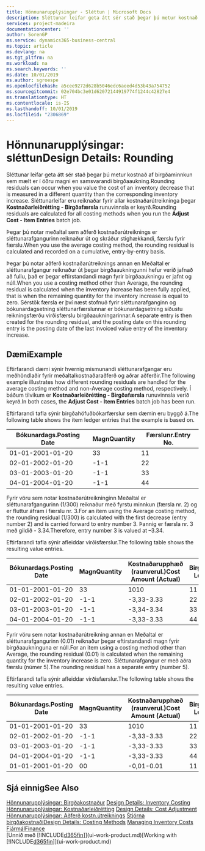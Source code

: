 ```yaml
---
title: Hönnunarupplýsingar - Sléttun | Microsoft Docs
description: Sléttunar leifar geta átt sér stað þegar þú metur kostnað af birgðaminnkun sem mælt er í öðru magni en samsvarandi birgðaaukning. Sléttunarleifar eru reiknaðar fyrir allar kostnaðarútreikninga þegar **Kostnaðarleiðrétting - Birgðafærsla** runuvinnsla er keyrð.
services: project-madeira
documentationcenter: ''
author: SorenGP
ms.service: dynamics365-business-central
ms.topic: article
ms.devlang: na
ms.tgt_pltfrm: na
ms.workload: na
ms.search.keywords: ''
ms.date: 10/01/2019
ms.author: sgroespe
ms.openlocfilehash: a5cee9272d628b5046edc6aeed4d53b43a754752
ms.sourcegitcommit: 02e704bc3e01d62072144919774f1244c42827e4
ms.translationtype: HT
ms.contentlocale: is-IS
ms.lasthandoff: 10/01/2019
ms.locfileid: "2306869"
---
```

# <a name="design-details-rounding"></a><span data-ttu-id="bd478-104">Hönnunarupplýsingar: sléttun</span><span class="sxs-lookup"><span data-stu-id="bd478-104">Design Details: Rounding</span></span>
<span data-ttu-id="bd478-105">Sléttunar leifar geta átt sér stað þegar þú metur kostnað af birgðaminnkun sem mælt er í öðru magni en samsvarandi birgðaaukning.</span><span class="sxs-lookup"><span data-stu-id="bd478-105">Rounding residuals can occur when you value the cost of an inventory decrease that is measured in a different quantity than the corresponding inventory increase.</span></span> <span data-ttu-id="bd478-106">Sléttunarleifar eru reiknaðar fyrir allar kostnaðarútreikninga þegar **Kostnaðarleiðrétting - Birgðafærsla** runuvinnsla er keyrð.</span><span class="sxs-lookup"><span data-stu-id="bd478-106">Rounding residuals are calculated for all costing methods when you run the **Adjust Cost - Item Entries** batch job.</span></span>  

 <span data-ttu-id="bd478-107">Þegar þú notar meðaltal sem aðferð kostnaðarútreiknings er sléttunarafgangurinn reiknaður út og skráður stighækkandi, færslu fyrir færslu.</span><span class="sxs-lookup"><span data-stu-id="bd478-107">When you use the average costing method, the rounding residual is calculated and recorded on a cumulative, entry-by-entry basis.</span></span>  

 <span data-ttu-id="bd478-108">Þegar þú notar aðferð kostnaðarútreiknings annan en Meðaltal er sléttunarafgangur reiknaður út þegar birgðaaukningunni hefur verið jafnað að fullu, það er þegar eftirstandandi magn fyrir birgðaaukningu er jafnt og núll.</span><span class="sxs-lookup"><span data-stu-id="bd478-108">When you use a costing method other than Average, the rounding residual is calculated when the inventory increase has been fully applied, that is when the remaining quantity for the inventory increase is equal to zero.</span></span> <span data-ttu-id="bd478-109">Sérstök færsla er því næst stofnuð fyrir sléttunarafganginn og bókunardagsetning sléttunarfærslunnar er bókunardagsetning síðustu reikningsfærðu virðisfærslu birgðaaukningarinnar.</span><span class="sxs-lookup"><span data-stu-id="bd478-109">A separate entry is then created for the rounding residual, and the posting date on this rounding entry is the posting date of the last invoiced value entry of the inventory increase.</span></span>  

## <a name="example"></a><span data-ttu-id="bd478-110">Dæmi</span><span class="sxs-lookup"><span data-stu-id="bd478-110">Example</span></span>  
 <span data-ttu-id="bd478-111">Eftirfarandi dæmi sýnir hvernig mismunandi sléttunarafgangar eru meðhöndlaðir fyrir meðaltalkostnaðaraðferð og aðrar aðferðir.</span><span class="sxs-lookup"><span data-stu-id="bd478-111">The following example illustrates how different rounding residuals are handled for the average costing method and non-Average costing method, respectively.</span></span> <span data-ttu-id="bd478-112">Í báðum tilvikum er **Kostnaðarleiðrétting - Birgðafærsla** runuvinnsla verið keyrð.</span><span class="sxs-lookup"><span data-stu-id="bd478-112">In both cases, the **Adjust Cost - Item Entries** batch job has been run.</span></span>  

 <span data-ttu-id="bd478-113">Eftirfarandi tafla sýnir birgðahöfuðbókarfærslur sem dæmin eru byggð á.</span><span class="sxs-lookup"><span data-stu-id="bd478-113">The following table shows the item ledger entries that the example is based on.</span></span>  

|<span data-ttu-id="bd478-114">Bókunardags.</span><span class="sxs-lookup"><span data-stu-id="bd478-114">Posting Date</span></span>|<span data-ttu-id="bd478-115">Magn</span><span class="sxs-lookup"><span data-stu-id="bd478-115">Quantity</span></span>|<span data-ttu-id="bd478-116">Færslunr.</span><span class="sxs-lookup"><span data-stu-id="bd478-116">Entry No.</span></span>|  
|------------------|--------------|---------------|  
|<span data-ttu-id="bd478-117">01-01-20</span><span class="sxs-lookup"><span data-stu-id="bd478-117">01-01-20</span></span>|<span data-ttu-id="bd478-118">3</span><span class="sxs-lookup"><span data-stu-id="bd478-118">3</span></span>|<span data-ttu-id="bd478-119">1</span><span class="sxs-lookup"><span data-stu-id="bd478-119">1</span></span>|  
|<span data-ttu-id="bd478-120">02-01-20</span><span class="sxs-lookup"><span data-stu-id="bd478-120">02-01-20</span></span>|<span data-ttu-id="bd478-121">-1</span><span class="sxs-lookup"><span data-stu-id="bd478-121">-1</span></span>|<span data-ttu-id="bd478-122">2</span><span class="sxs-lookup"><span data-stu-id="bd478-122">2</span></span>|  
|<span data-ttu-id="bd478-123">03-01-20</span><span class="sxs-lookup"><span data-stu-id="bd478-123">03-01-20</span></span>|<span data-ttu-id="bd478-124">-1</span><span class="sxs-lookup"><span data-stu-id="bd478-124">-1</span></span>|<span data-ttu-id="bd478-125">3</span><span class="sxs-lookup"><span data-stu-id="bd478-125">3</span></span>|  
|<span data-ttu-id="bd478-126">04-01-20</span><span class="sxs-lookup"><span data-stu-id="bd478-126">04-01-20</span></span>|<span data-ttu-id="bd478-127">-1</span><span class="sxs-lookup"><span data-stu-id="bd478-127">-1</span></span>|<span data-ttu-id="bd478-128">4</span><span class="sxs-lookup"><span data-stu-id="bd478-128">4</span></span>|  

 <span data-ttu-id="bd478-129">Fyrir vöru sem notar kostnaðarútreikninginn Meðaltal er sléttunarafgangurinn (1/300) reiknaður með fyrstu minnkun (færsla nr. 2) og er fluttur áfram í færslu nr. 3.</span><span class="sxs-lookup"><span data-stu-id="bd478-129">For an item using the Average costing method, the rounding residual (1/300) is calculated with the first decrease (entry number 2) and is carried forward to entry number 3.</span></span> <span data-ttu-id="bd478-130">Þannig er færsla nr. 3 með gildið - 3.34.</span><span class="sxs-lookup"><span data-stu-id="bd478-130">Therefore, entry number 3 is valued at –3.34.</span></span>  

 <span data-ttu-id="bd478-131">Eftirfarandi tafla sýnir afleiddar virðisfærslur.</span><span class="sxs-lookup"><span data-stu-id="bd478-131">The following table shows the resulting value entries.</span></span>  

|<span data-ttu-id="bd478-132">Bókunardags.</span><span class="sxs-lookup"><span data-stu-id="bd478-132">Posting Date</span></span>|<span data-ttu-id="bd478-133">Magn</span><span class="sxs-lookup"><span data-stu-id="bd478-133">Quantity</span></span>|<span data-ttu-id="bd478-134">Kostnaðarupphæð (raunverul.)</span><span class="sxs-lookup"><span data-stu-id="bd478-134">Cost Amount (Actual)</span></span>|<span data-ttu-id="bd478-135">Birgðafærslunr.</span><span class="sxs-lookup"><span data-stu-id="bd478-135">Item Ledger Entry No.</span></span>|<span data-ttu-id="bd478-136">Færslunr.</span><span class="sxs-lookup"><span data-stu-id="bd478-136">Entry No.</span></span>|  
|------------------|--------------|----------------------------|---------------------------|---------------|  
|<span data-ttu-id="bd478-137">01-01-20</span><span class="sxs-lookup"><span data-stu-id="bd478-137">01-01-20</span></span>|<span data-ttu-id="bd478-138">3</span><span class="sxs-lookup"><span data-stu-id="bd478-138">3</span></span>|<span data-ttu-id="bd478-139">10</span><span class="sxs-lookup"><span data-stu-id="bd478-139">10</span></span>|<span data-ttu-id="bd478-140">1</span><span class="sxs-lookup"><span data-stu-id="bd478-140">1</span></span>|<span data-ttu-id="bd478-141">1</span><span class="sxs-lookup"><span data-stu-id="bd478-141">1</span></span>|  
|<span data-ttu-id="bd478-142">02-01-20</span><span class="sxs-lookup"><span data-stu-id="bd478-142">02-01-20</span></span>|<span data-ttu-id="bd478-143">-1</span><span class="sxs-lookup"><span data-stu-id="bd478-143">-1</span></span>|<span data-ttu-id="bd478-144">-3,33</span><span class="sxs-lookup"><span data-stu-id="bd478-144">-3.33</span></span>|<span data-ttu-id="bd478-145">2</span><span class="sxs-lookup"><span data-stu-id="bd478-145">2</span></span>|<span data-ttu-id="bd478-146">2</span><span class="sxs-lookup"><span data-stu-id="bd478-146">2</span></span>|  
|<span data-ttu-id="bd478-147">03-01-20</span><span class="sxs-lookup"><span data-stu-id="bd478-147">03-01-20</span></span>|<span data-ttu-id="bd478-148">-1</span><span class="sxs-lookup"><span data-stu-id="bd478-148">-1</span></span>|<span data-ttu-id="bd478-149">-3,34</span><span class="sxs-lookup"><span data-stu-id="bd478-149">-3.34</span></span>|<span data-ttu-id="bd478-150">3</span><span class="sxs-lookup"><span data-stu-id="bd478-150">3</span></span>|<span data-ttu-id="bd478-151">3</span><span class="sxs-lookup"><span data-stu-id="bd478-151">3</span></span>|  
|<span data-ttu-id="bd478-152">04-01-20</span><span class="sxs-lookup"><span data-stu-id="bd478-152">04-01-20</span></span>|<span data-ttu-id="bd478-153">-1</span><span class="sxs-lookup"><span data-stu-id="bd478-153">-1</span></span>|<span data-ttu-id="bd478-154">-3,33</span><span class="sxs-lookup"><span data-stu-id="bd478-154">-3.33</span></span>|<span data-ttu-id="bd478-155">4</span><span class="sxs-lookup"><span data-stu-id="bd478-155">4</span></span>|<span data-ttu-id="bd478-156">4</span><span class="sxs-lookup"><span data-stu-id="bd478-156">4</span></span>|  

 <span data-ttu-id="bd478-157">Fyrir vöru sem notar kostnaðarútreikning annan en Meðaltal er sléttunarafgangurinn (0.01) reiknaður þegar eftirstandandi magn fyrir birgðaaukninguna er núll.</span><span class="sxs-lookup"><span data-stu-id="bd478-157">For an item using a costing method other than Average, the rounding residual (0.01) is calculated when the remaining quantity for the inventory increase is zero.</span></span> <span data-ttu-id="bd478-158">Sléttunarafgangur er með aðra færslu (númer 5).</span><span class="sxs-lookup"><span data-stu-id="bd478-158">The rounding residual has a separate entry (number 5).</span></span>  

 <span data-ttu-id="bd478-159">Eftirfarandi tafla sýnir afleiddar virðisfærslur.</span><span class="sxs-lookup"><span data-stu-id="bd478-159">The following table shows the resulting value entries.</span></span>  

|<span data-ttu-id="bd478-160">Bókunardags.</span><span class="sxs-lookup"><span data-stu-id="bd478-160">Posting Date</span></span>|<span data-ttu-id="bd478-161">Magn</span><span class="sxs-lookup"><span data-stu-id="bd478-161">Quantity</span></span>|<span data-ttu-id="bd478-162">Kostnaðarupphæð (raunverul.)</span><span class="sxs-lookup"><span data-stu-id="bd478-162">Cost Amount (Actual)</span></span>|<span data-ttu-id="bd478-163">Birgðafærslunr.</span><span class="sxs-lookup"><span data-stu-id="bd478-163">Item Ledger Entry No.</span></span>|<span data-ttu-id="bd478-164">Færslunr.</span><span class="sxs-lookup"><span data-stu-id="bd478-164">Entry No.</span></span>|  
|------------------|--------------|----------------------------|---------------------------|---------------|  
|<span data-ttu-id="bd478-165">01-01-20</span><span class="sxs-lookup"><span data-stu-id="bd478-165">01-01-20</span></span>|<span data-ttu-id="bd478-166">3</span><span class="sxs-lookup"><span data-stu-id="bd478-166">3</span></span>|<span data-ttu-id="bd478-167">10</span><span class="sxs-lookup"><span data-stu-id="bd478-167">10</span></span>|<span data-ttu-id="bd478-168">1</span><span class="sxs-lookup"><span data-stu-id="bd478-168">1</span></span>|<span data-ttu-id="bd478-169">1</span><span class="sxs-lookup"><span data-stu-id="bd478-169">1</span></span>|  
|<span data-ttu-id="bd478-170">02-01-20</span><span class="sxs-lookup"><span data-stu-id="bd478-170">02-01-20</span></span>|<span data-ttu-id="bd478-171">-1</span><span class="sxs-lookup"><span data-stu-id="bd478-171">-1</span></span>|<span data-ttu-id="bd478-172">-3,33</span><span class="sxs-lookup"><span data-stu-id="bd478-172">-3.33</span></span>|<span data-ttu-id="bd478-173">2</span><span class="sxs-lookup"><span data-stu-id="bd478-173">2</span></span>|<span data-ttu-id="bd478-174">2</span><span class="sxs-lookup"><span data-stu-id="bd478-174">2</span></span>|  
|<span data-ttu-id="bd478-175">03-01-20</span><span class="sxs-lookup"><span data-stu-id="bd478-175">03-01-20</span></span>|<span data-ttu-id="bd478-176">-1</span><span class="sxs-lookup"><span data-stu-id="bd478-176">-1</span></span>|<span data-ttu-id="bd478-177">-3,33</span><span class="sxs-lookup"><span data-stu-id="bd478-177">-3.33</span></span>|<span data-ttu-id="bd478-178">3</span><span class="sxs-lookup"><span data-stu-id="bd478-178">3</span></span>|<span data-ttu-id="bd478-179">3</span><span class="sxs-lookup"><span data-stu-id="bd478-179">3</span></span>|  
|<span data-ttu-id="bd478-180">04-01-20</span><span class="sxs-lookup"><span data-stu-id="bd478-180">04-01-20</span></span>|<span data-ttu-id="bd478-181">-1</span><span class="sxs-lookup"><span data-stu-id="bd478-181">-1</span></span>|<span data-ttu-id="bd478-182">-3,33</span><span class="sxs-lookup"><span data-stu-id="bd478-182">-3.33</span></span>|<span data-ttu-id="bd478-183">4</span><span class="sxs-lookup"><span data-stu-id="bd478-183">4</span></span>|<span data-ttu-id="bd478-184">4</span><span class="sxs-lookup"><span data-stu-id="bd478-184">4</span></span>|  
|<span data-ttu-id="bd478-185">01-01-20</span><span class="sxs-lookup"><span data-stu-id="bd478-185">01-01-20</span></span>|<span data-ttu-id="bd478-186">0</span><span class="sxs-lookup"><span data-stu-id="bd478-186">0</span></span>|<span data-ttu-id="bd478-187">-0,01</span><span class="sxs-lookup"><span data-stu-id="bd478-187">-0.01</span></span>|<span data-ttu-id="bd478-188">1</span><span class="sxs-lookup"><span data-stu-id="bd478-188">1</span></span>|<span data-ttu-id="bd478-189">5</span><span class="sxs-lookup"><span data-stu-id="bd478-189">5</span></span>|  

## <a name="see-also"></a><span data-ttu-id="bd478-190">Sjá einnig</span><span class="sxs-lookup"><span data-stu-id="bd478-190">See Also</span></span>  
 <span data-ttu-id="bd478-191">[Hönnunarupplýsingar: Birgðakostnaður](design-details-inventory-costing.md) </span><span class="sxs-lookup"><span data-stu-id="bd478-191">[Design Details: Inventory Costing](design-details-inventory-costing.md) </span></span>  
 <span data-ttu-id="bd478-192">[Hönnunarupplýsingar: Kostnaðarleiðrétting](design-details-cost-adjustment.md) </span><span class="sxs-lookup"><span data-stu-id="bd478-192">[Design Details: Cost Adjustment](design-details-cost-adjustment.md) </span></span>  
 <span data-ttu-id="bd478-193">[Hönnunarupplýsingar: Aðferð kostn.útreiknings](design-details-costing-methods.md) [Stjórna birgðakostnaði](finance-manage-inventory-costs.md)</span><span class="sxs-lookup"><span data-stu-id="bd478-193">[Design Details: Costing Methods](design-details-costing-methods.md) [Managing Inventory Costs](finance-manage-inventory-costs.md)</span></span>  
 [<span data-ttu-id="bd478-194">Fjármál</span><span class="sxs-lookup"><span data-stu-id="bd478-194">Finance</span></span>](finance.md)  
 <span data-ttu-id="bd478-195">[Unnið með [!INCLUDE[d365fin](includes/d365fin_md.md)]](ui-work-product.md)</span><span class="sxs-lookup"><span data-stu-id="bd478-195">[Working with [!INCLUDE[d365fin](includes/d365fin_md.md)]](ui-work-product.md)</span></span>
